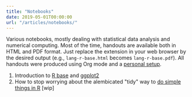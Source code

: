 ```yaml
---
title: "Notebooks"
date: 2019-05-01T00:00:00
url: "/articles/notebooks/"
---
```


Various notebooks, mostly dealing with statistical data analysis and numerical computing. Most of the time, handouts are available both in HTML and PDF format. Just replace the extension in your web browser by the desired output (e.g., `lang-r-base.html` becomes `lang-r-base.pdf`). All handouts were produced using Org mode and a [personal setup](org-setup.html).

1. Introduction to [R base](lang-r-base.html) and [ggplot2](lang-r-ggplot.html)
2. How to stop worrying about the alembicated "tidy" way to [do simple things in R](wip) [wip]
